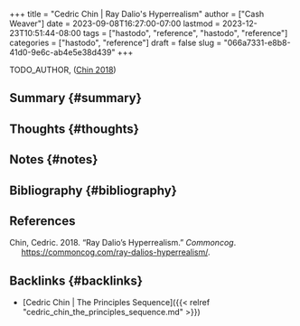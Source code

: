 +++
title = "Cedric Chin | Ray Dalio's Hyperrealism"
author = ["Cash Weaver"]
date = 2023-09-08T16:27:00-07:00
lastmod = 2023-12-23T10:51:44-08:00
tags = ["hastodo", "reference", "hastodo", "reference"]
categories = ["hastodo", "reference"]
draft = false
slug = "066a7331-e8b8-41d0-9e6c-ab4e5e38d439"
+++

TODO_AUTHOR, (<a href="#citeproc_bib_item_1">Chin 2018</a>)


## Summary {#summary}


## Thoughts {#thoughts}


## Notes {#notes}


## Bibliography {#bibliography}

## References

<style>.csl-entry{text-indent: -1.5em; margin-left: 1.5em;}</style><div class="csl-bib-body">
  <div class="csl-entry"><a id="citeproc_bib_item_1"></a>Chin, Cedric. 2018. “Ray Dalio’s Hyperrealism.” <i>Commoncog</i>. <a href="https://commoncog.com/ray-dalios-hyperrealism/">https://commoncog.com/ray-dalios-hyperrealism/</a>.</div>
</div>



## Backlinks {#backlinks}

-   [Cedric Chin | The Principles Sequence]({{< relref "cedric_chin_the_principles_sequence.md" >}})
